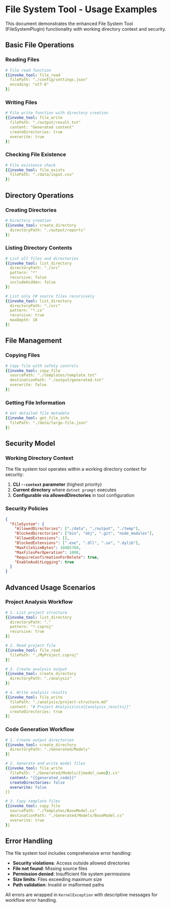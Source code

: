 # File System Tool - Usage Examples

This document demonstrates the enhanced File System Tool (FileSystemPlugin) functionality with working directory context and security.

## Basic File Operations

### Reading Files
```yaml
# File read function
{{invoke_tool: file_read
  filePath: "./config/settings.json"
  encoding: "utf-8"
}}
```

### Writing Files
```yaml
# File write function with directory creation
{{invoke_tool: file_write
  filePath: "./output/result.txt"
  content: "Generated content"
  createDirectories: true
  overwrite: true
}}
```

### Checking File Existence
```yaml
# File existence check
{{invoke_tool: file_exists
  filePath: "./data/input.csv"
}}
```

## Directory Operations

### Creating Directories
```yaml
# Directory creation
{{invoke_tool: create_directory
  directoryPath: "./output/reports"
}}
```

### Listing Directory Contents
```yaml
# List all files and directories
{{invoke_tool: list_directory
  directoryPath: "./src"
  pattern: "*"
  recursive: false
  includeHidden: false
}}

# List only C# source files recursively
{{invoke_tool: list_directory
  directoryPath: "./src"
  pattern: "*.cs"
  recursive: true
  maxDepth: 10
}}
```

## File Management

### Copying Files
```yaml
# Copy file with safety controls
{{invoke_tool: copy_file
  sourcePath: "./templates/template.txt"
  destinationPath: "./output/generated.txt"
  overwrite: false
}}
```

### Getting File Information
```yaml
# Get detailed file metadata
{{invoke_tool: get_file_info
  filePath: "./data/large-file.json"
}}
```

## Security Model

### Working Directory Context
The file system tool operates within a working directory context for security:

1. **CLI `--context` parameter** (highest priority)
2. **Current directory** where `dotnet prompt` executes
3. **Configurable via allowedDirectories** in tool configuration

### Security Policies
```json
{
  "FileSystem": {
    "AllowedDirectories": ["./data", "./output", "./temp"],
    "BlockedDirectories": ["bin", "obj", ".git", "node_modules"],
    "AllowedExtensions": [],
    "BlockedExtensions": [".exe", ".dll", ".so", ".dylib"],
    "MaxFileSizeBytes": 10485760,
    "MaxFilesPerOperation": 1000,
    "RequireConfirmationForDelete": true,
    "EnableAuditLogging": true
  }
}
```

## Advanced Usage Scenarios

### Project Analysis Workflow
```yaml
# 1. List project structure
{{invoke_tool: list_directory
  directoryPath: "."
  pattern: "*.csproj"
  recursive: true
}}

# 2. Read project file
{{invoke_tool: file_read
  filePath: "./MyProject.csproj"
}}

# 3. Create analysis output
{{invoke_tool: create_directory
  directoryPath: "./analysis"
}}

# 4. Write analysis results
{{invoke_tool: file_write
  filePath: "./analysis/project-structure.md"
  content: "# Project Analysis\n\n{{analysis_results}}"
  createDirectories: true
}}
```

### Code Generation Workflow
```yaml
# 1. Create output directories
{{invoke_tool: create_directory
  directoryPath: "./Generated/Models"
}}

# 2. Generate and write model files
{{invoke_tool: file_write
  filePath: "./Generated/Models/{{model_name}}.cs"
  content: "{{generated_code}}"
  createDirectories: false
  overwrite: false
}}

# 3. Copy template files
{{invoke_tool: copy_file
  sourcePath: "./Templates/BaseModel.cs"
  destinationPath: "./Generated/Models/BaseModel.cs"
  overwrite: true
}}
```

## Error Handling

The file system tool includes comprehensive error handling:

- **Security violations**: Access outside allowed directories
- **File not found**: Missing source files
- **Permission denied**: Insufficient file system permissions  
- **Size limits**: Files exceeding maximum size
- **Path validation**: Invalid or malformed paths

All errors are wrapped in `KernelException` with descriptive messages for workflow error handling.